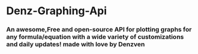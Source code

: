 # Denz-Graphing-Api
### An awesome,Free and open-source API for plotting graphs for any formula/equation with a wide variety of customizations and daily updates! made with love by Denzven
